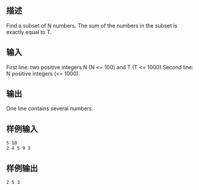 ## 描述


Find a subset of N numbers. The sum of the numbers in the subset is exactly equal to T.

## 输入


First line: two positive integers N (N <= 100) and T (T <= 1000).Second line: N positive integers (<= 1000).

## 输出


One line contains several numbers.

## 样例输入


```
5 10
2 4 5 9 3
```


## 样例输出


```
2 5 3
```


